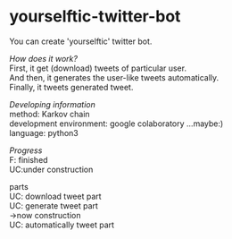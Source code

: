 # yourselftic-twitter-bot
You can create 'yourselftic' twitter bot.

*How does it work?*  
First, it get (download) tweets of particular user.  
And then, it generates the user-like tweets automatically.  
Finally, it tweets generated tweet.

*Developing information*  
method: Karkov chain    
development environment: google colaboratory ...maybe:)  
language: python3

*Progress*  
F: finished  
UC:under construction

parts  
UC: download tweet part  
UC: generate tweet part  
->now construction  
UC: automatically tweet part